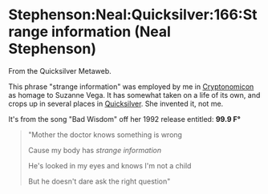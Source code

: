 
# Stephenson:Neal:Quicksilver:166:Strange information (Neal Stephenson)

From the Quicksilver Metaweb.

This phrase "strange information" was employed by me in [Cryptonomicon](/stephenson-neal-cryptonomicon) as homage to Suzanne Vega. It has somewhat taken on a life of its own, and crops up in several places in [Quicksilver](/stephenson-neal-quicksilver). She invented it, not me.

It's from the song "Bad Wisdom" off her 1992 release entitled: **99.9 F°**


> 
> "Mother the doctor knows something is wrong  
> 
> Cause my body has *strange information*  
> 
> He's looked in my eyes and knows I'm not a child  
> 
> But he doesn't dare ask the right question"
> 
